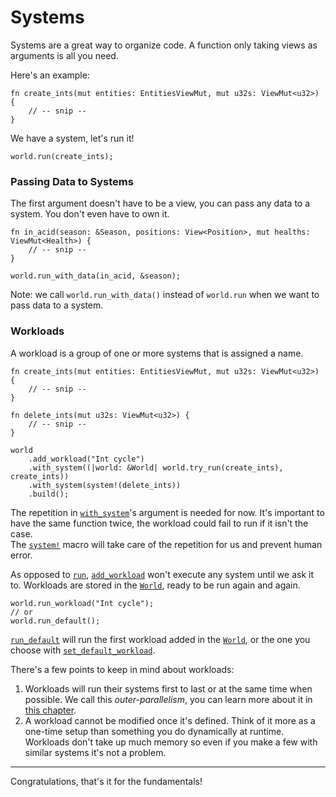 # Systems

Systems are a great way to organize code.
A function only taking views as arguments is all you need.

Here's an example:
```rust, noplaypen
fn create_ints(mut entities: EntitiesViewMut, mut u32s: ViewMut<u32>) {
    // -- snip --
}
```

We have a system, let's run it!

```rust, noplaypen
world.run(create_ints);
```

### Passing Data to Systems

The first argument doesn't have to be a view, you can pass any data to a
system. You don't even have to own it. 

```rust, noplaypen
fn in_acid(season: &Season, positions: View<Position>, mut healths:
ViewMut<Health>) {
    // -- snip --
}

world.run_with_data(in_acid, &season);
```
Note: we call `world.run_with_data()` instead of `world.run` when we want to
pass data to a system.

### Workloads

A workload is a group of one or more systems that is assigned a name.  

```rust, noplaypen
fn create_ints(mut entities: EntitiesViewMut, mut u32s: ViewMut<u32>) {
    // -- snip --
}

fn delete_ints(mut u32s: ViewMut<u32>) {
    // -- snip --
}

world
    .add_workload("Int cycle")
    .with_system((|world: &World| world.try_run(create_ints), create_ints))
    .with_system(system!(delete_ints))
    .build();
```

The repetition in [`with_system`](https://docs.rs/shipyard/latest/shipyard/struct.WorkloadBuilder.html#method.with_system)'s argument is needed for now.
It's important to have the same function twice, the workload could fail to run if it isn't the case.  
The [`system!`](https://docs.rs/shipyard/latest/shipyard/macro.system.html) macro will take care of the repetition for us and prevent human error.

As opposed to [`run`](https://docs.rs/shipyard/latest/shipyard/struct.World.html#method.run), [`add_workload`](https://docs.rs/shipyard/latest/shipyard/struct.World.html#method.add_workload) won't execute any system until we ask it to.
Workloads are stored in the [`World`](https://docs.rs/shipyard/latest/shipyard/struct.World.html), ready to be run again and again.

```rust, noplaypen
world.run_workload("Int cycle");
// or
world.run_default();
```

[`run_default`](https://docs.rs/shipyard/latest/shipyard/struct.World.html) will run the first workload added in the [`World`](https://docs.rs/shipyard/latest/shipyard/struct.World.html#method.run_default), or the one you choose with [`set_default_workload`](https://docs.rs/shipyard/latest/shipyard/struct.World.html#method.set_default_workload).

There's a few points to keep in mind about workloads:
1. Workloads will run their systems first to last or at the same time when possible. We call this _outer-parallelism_, you can learn more about it in [this chapter](../going-further/parallelism.md).
2. A workload cannot be modified once it's defined. Think of it more as a one-time setup than something you do dynamically at runtime. Workloads don't take up much memory so even if you make a few with similar systems it's not a problem.

---

Congratulations, that's it for the fundamentals!  
